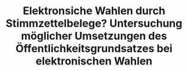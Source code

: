 ---
title: "Elektronsiche Wahlen durch Stimmzettelbelege? Untersuchung möglicher Umsetzungen des Öffentlichkeitsgrundsatzes bei elektronischen Wahlen"
collection: journals
type: journals
permalink: /publications/2014-03-Elektronsiche-Wahlen-durch-Stimmzettelbelege-Uentersuchung-moeglicher-Umsetzungen-des-Oeffentlichkeitsgrundsatzes-bei-elektronischen-Wahlen
venue: 'MultiMedia und Recht (MMR)'
pages: '154-158'
publisher: 'Verlag C.H.BECK'
year: '2014'
citation: ' Maria Henning,  <b>Jurlind Budurushi</b>,  Melanie Volkamer</br> MultiMedia und Recht (MMR)'
---